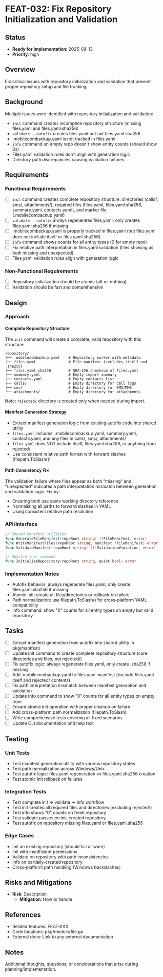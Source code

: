 # FEAT-032: Fix Repository Initialization and Validation

## Status
- **Ready for Implementation**: 2025-08-13
- **Priority**: high

## Overview
Fix critical issues with repository initialization and validation that prevent proper repository setup and file tracking.

## Background
Multiple issues were identified with repository initialization and validation:
- `init` command creates incomplete repository structure (missing files.yaml and files.yaml.sha256)
- `validate --autofix` creates files.yaml but not files.yaml.sha256
- .mobilecombackup.yaml is not tracked in files.yaml
- `info` command on empty repo doesn't show entity counts (should show 0s)
- Files.yaml validation rules don't align with generation logic
- Directory path discrepancies causing validation failures

## Requirements
### Functional Requirements
- [ ] `init` command creates complete repository structure: directories (calls/, sms/, attachments/), required files (files.yaml, files.yaml.sha256, summary.yaml, contacts.yaml), and marker file (.mobilecombackup.yaml)
- [ ] `validate --autofix` always regenerates files.yaml; only creates files.yaml.sha256 if missing
- [ ] .mobilecombackup.yaml is properly tracked in files.yaml (but files.yaml does not include itself or files.yaml.sha256)
- [ ] `info` command shows counts for all entity types (0 for empty repo)
- [ ] Fix relative path interpretation in files.yaml validation (files showing as both missing and unexpected)
- [ ] Files.yaml validation rules align with generation logic

### Non-Functional Requirements
- [ ] Repository initialization should be atomic (all-or-nothing)
- [ ] Validation should be fast and comprehensive

## Design
### Approach

#### Complete Repository Structure
The `init` command will create a complete, valid repository with this structure:
```
repository/
├── .mobilecombackup.yaml    # Repository marker with metadata
├── files.yaml               # File manifest (excludes itself and .sha256)
├── files.yaml.sha256        # SHA-256 checksum of files.yaml
├── summary.yaml             # Empty import summary
├── contacts.yaml            # Empty contacts list
├── calls/                   # Empty directory for call logs
├── sms/                     # Empty directory for SMS/MMS
└── attachments/             # Empty directory for attachments
```
Note: `rejected/` directory is created only when needed during import.

#### Manifest Generation Strategy
- Extract manifest generation logic from existing autofix code into shared utility
- `files.yaml` includes: .mobilecombackup.yaml, summary.yaml, contacts.yaml, and any files in calls/, sms/, attachments/
- `files.yaml` does NOT include itself, files.yaml.sha256, or anything from rejected/
- Use consistent relative path format with forward slashes (filepath.ToSlash())

#### Path Consistency Fix
The validation failure where files appear as both "missing" and "unexpected" indicates a path interpretation mismatch between generation and validation logic. Fix by:
- Ensuring both use same working directory reference
- Normalizing all paths to forward slashes in YAML
- Using consistent relative path resolution

### API/Interface
```go
// Shared manifest utilities
func GenerateFileManifest(repoRoot string) (*FileManifest, error)
func WriteManifestFiles(repoRoot string, manifest *FileManifest) error
func ValidateManifest(repoRoot string) ([]ValidationViolation, error)

// Updated init command
func InitializeRepository(repoRoot string, quiet bool) error
```

### Implementation Notes
- Autofix behavior: always regenerate files.yaml, only create files.yaml.sha256 if missing
- Atomic init: create all files/directories or rollback on failure
- Path normalization: use filepath.ToSlash() for cross-platform YAML compatibility
- Info command: show "0" counts for all entity types on empty but valid repository

## Tasks
- [ ] Extract manifest generation from autofix into shared utility in pkg/manifest/
- [ ] Update init command to create complete repository structure (core directories and files, not rejected/)
- [ ] Fix autofix logic: always regenerate files.yaml, only create .sha256 if missing
- [ ] Add .mobilecombackup.yaml to files.yaml manifest (exclude files.yaml itself and rejected/ contents)
- [ ] Fix path interpretation mismatch between manifest generation and validation
- [ ] Update info command to show "0" counts for all entity types on empty repo
- [ ] Ensure atomic init operation with proper cleanup on failure
- [ ] Add cross-platform path normalization (filepath.ToSlash)
- [ ] Write comprehensive tests covering all fixed scenarios
- [ ] Update CLI documentation and help text

## Testing
### Unit Tests
- Test manifest generation utility with various repository states
- Test path normalization across Windows/Unix
- Test autofix logic: files.yaml regeneration vs files.yaml.sha256 creation
- Test atomic init rollback on failures

### Integration Tests
- Test complete init → validate → info workflow
- Test init creates all required files and directories (excluding rejected/)
- Test info shows "0" counts on fresh repository
- Test validate passes on init-created repository
- Test autofix on repository missing files.yaml or files.yaml.sha256

### Edge Cases
- Init on existing repository (should fail or warn)
- Init with insufficient permissions
- Validate on repository with path inconsistencies
- Info on partially-created repository
- Cross-platform path handling (Windows backslashes)

## Risks and Mitigations
- **Risk**: Description
  - **Mitigation**: How to handle

## References
- Related features: FEAT-XXX
- Code locations: pkg/module/file.go
- External docs: Link to any external documentation

## Notes
Additional thoughts, questions, or considerations that arise during planning/implementation.